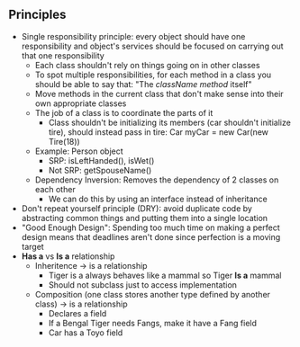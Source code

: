 ## Principles
- Single responsibility principle: every object should have one responsibility and object's services should be focused on carrying out that one responsibility
	- Each class shouldn't rely on things going on in other classes
	- To spot multiple responsibilities, for each method in a class you should be able to say that: "The *className* *method* itself"
	- Move methods in the current class that don't make sense into their own appropriate classes
	- The job of a class is to coordinate the parts of it
		- Class shouldn't be initializing its members (car shouldn't initialize tire), should instead pass in tire: Car myCar = new Car(new Tire(18))
	- Example: Person object
		- SRP: isLeftHanded(), isWet()
		- Not SRP: getSpouseName()
	- Dependency Inversion: Removes the dependency of 2 classes on each other
		- We can do this by using an interface instead of inheritance 
- Don't repeat yourself principle (DRY): avoid duplicate code by abstracting common things and putting them into a single location
- "Good Enough Design": Spending too much time on making a perfect design means that deadlines aren't done since perfection is a moving target
- **Has a** vs **Is a** relationship
	- Inheritence  -> is a relationship
		- Tiger is a always behaves like a mammal so Tiger **Is a** mammal
		- Should not subclass just to access implementation
	- Composition (one class stores another type defined by another class) -> is a relationship
		- Declares a field
		- If a Bengal Tiger needs Fangs, make it have a Fang field 
		- Car has a Toyo field